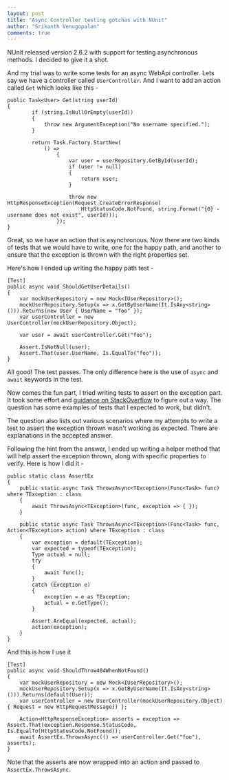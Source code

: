 ```yaml
--- 
layout: post
title: "Async Controller testing gotchas with NUnit"
author: "Srikanth Venugopalan"
comments: true
---
```


NUnit released version 2.6.2 with support for testing asynchronous methods. I decided to give it a shot.

And my trial was to write some tests for an async WebApi controller. Lets say we have a controller called `UserController`. And I want to add an action called `Get` which looks like this - 

    public Task<User> Get(string userId)
    {
            if (string.IsNullOrEmpty(userId))
            {
                throw new ArgumentException("No username specified.");
            }
    
            return Task.Factory.StartNew(
                () =>
                    {
                        var user = userRepository.GetById(userId);
                        if (user != null)
                        {
                            return user;
                        }
    
                        throw new HttpResponseException(Request.CreateErrorResponse(
                        	HttpStatusCode.NotFound, string.Format("{0} - username does not exist", userId)));
                    });
    }
    
Great, so we have an action that is asynchronous. Now there are two kinds of tests that we would have to write, one for the happy path, and another to ensure that the exception is thrown with the right properties set.

Here's how I ended up writing the happy path test -

    [Test]
    public async void ShouldGetUserDetails()
    {
        var mockUserRepository = new Mock<IUserRepository>();
        mockUserRepository.Setup(x => x.GetByUserName(It.IsAny<string>())).Returns(new User { UserName = "foo" });
        var userController = new UserController(mockUserRepository.Object);

        var user = await userController.Get("foo");

        Assert.IsNotNull(user);
        Assert.That(user.UserName, Is.EqualTo("foo"));
    }

All good! The test passes. The only difference here is the use of `async` and `await` keywords in the test.

Now comes the fun part, I tried writing tests to assert on the exception part. It took some effort and [guidance on StackOverflow](http://stackoverflow.com/questions/15634542/nunit-async-test-exception-assertion) to figure out a way. The question has some examples of tests that I expected to work, but didn't.

The question also lists out various scenarios where my attempts to write a test to assert the exception thrown wasn't working as expected. There are explanations in the accepted answer.

Following the hint from the answer, I ended up writing a helper method that will help assert the exception thrown, along with specific properties to verify. Here is how I did it -

    public static class AssertEx
    {
        public static async Task ThrowsAsync<TException>(Func<Task> func) where TException : class
        {
            await ThrowsAsync<TException>(func, exception => { });
        } 
    
        public static async Task ThrowsAsync<TException>(Func<Task> func, Action<TException> action) where TException : class
        {
            var exception = default(TException);
            var expected = typeof(TException);
            Type actual = null;
            try
            {
                await func();
            }
            catch (Exception e)
            {
                exception = e as TException;
                actual = e.GetType();
            }
    
            Assert.AreEqual(expected, actual);
            action(exception);
        }
    }
    
And this is how I use it

    [Test]
    public async void ShouldThrow404WhenNotFound()
    {
        var mockUserRepository = new Mock<IUserRepository>();
        mockUserRepository.Setup(x => x.GetByUserName(It.IsAny<string>())).Returns(default(User));
        var userController = new UserController(mockUserRepository.Object) { Request = new HttpRequestMessage() };

        Action<HttpResponseException> asserts = exception => Assert.That(exception.Response.StatusCode, Is.EqualTo(HttpStatusCode.NotFound));
        await AssertEx.ThrowsAsync(() => userController.Get("foo"), asserts);
    }
    
Note that the asserts are now wrapped into an action and passed to `AssertEx.ThrowsAsync`.